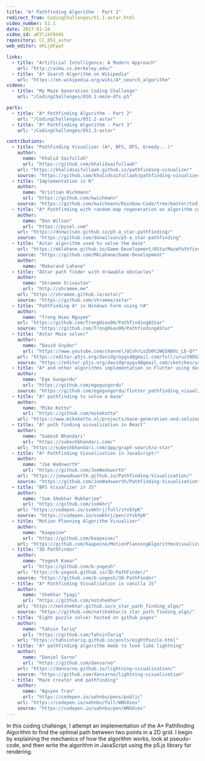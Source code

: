 ```yaml
---
title: "A* Pathfinding Algorithm - Part 1"
redirect_from: CodingChallenges/51.1-astar.html
video_number: 51.1
date: 2017-01-16
video_id: aKYlikFAV4k
repository: CC_051_astar
web_editor: ehLjdFpat

links:
  - title: "Artificial Intelligence: A Modern Approach"
    url: "http://aima.cs.berkeley.edu/"
  - title: "A* Search Algorithm on Wikipedia"
    url: "https://en.wikipedia.org/wiki/A*_search_algorithm"
videos:
  - title: "My Maze Generation Coding Challenge"
    url: "/CodingChallenges/010.1-maze-dfs-p5"

parts:
  - title: "A* Pathfinding Algorithm - Part 2"
    url: "/CodingChallenges/051.2-astar"
  - title: "A* Pathfinding Algorithm - Part 3"
    url: "/CodingChallenges/051.3-astar"

contributions:
  - title: "Pathfinding Visualizer (A*, BFS, DFS, Greedy...)"
    author:
      name: "Khalid Saifullah"
      url: "https://github.com/khalidsaifullaah"
    url: "https://khalidsaifullaah.github.io/pathfinding-visualizer"
    source: "https://github.com/khalidsaifullaah/pathfinding-visualizer"
  - title: "Implementation in R"
    author:
      name: "Kristian Wichmann"
      url: "https://github.com/kwichmann"
    source: "https://github.com/kwichmann/Rainbow-Code/tree/master/CodingChallenges/CC_51_astar/R"
  - title: "A* Pathfinding with random map regeneration on algorithm completion"
    author:
      name: "Don Wilson"
      url: "https://pyxol.com"
    url: "https://donwilson.github.io/p5-a_star-pathfinding/"
    source: "https://github.com/donwilson/p5-a_star-pathfinding"
  - title: "Astar algorithm used to solve the maze"
    url: "https://mklahane.github.io/Game-Development/AStarMazePathfinding/"
    source: "https://github.com/MkLahane/Game-Development"
    author:
      name: "Makarand Lahane"
  - title: "AStar path finder with drawable obstacles"
    author:
      name: "Shramee Srivastav"
      url: "http://shramee.me"
    url: "https://shramee.github.io/astar/"
    source: "https://github.com/shramee/astar"
  - title: "Pathfinding A* in Windows Form using C#"
    author:
      name: "Trong Hieu Nguyen"
    url: "https://github.com/TrongHieu90/PathfindingAStar"
    source: "https://github.com/TrongHieu90/PathfindingAStar"
  - title: "Astar Maze solver"
    author:
      name: "David Snyder"
      url: "https://www.youtube.com/channel/UCxhrLoZU0t2WGSN80c_LE-Q?"
    url: "https://editor.p5js.org/davidgraygs4@gmail.com/full/uruzV8DkX"
    source: "https://editor.p5js.org/davidgraygs4@gmail.com/sketches/uruzV8DkX"
  - title: "A* and other algorithms implementation in Flutter using dart"
    author:
      name: "Ege Gungordu"
      url: "https://github.com/egegungordu"
    source: "https://github.com/egegungordu/flutter_pathfinding_visualizer"
  - title: "A* pathfinding to solve a maze"
    author:
      name: "Mike Kotte"
      url: "https://github.com/mikekotte"
    url: "https://www.mikekotte.nl/projects/maze-generation-and-solving"
  - title: "A* path finding visualization in React"
    author:
      name: "Subesh Bhandari"
      url: "https://subeshbhandari.com/"
    url: "https://subeshbhandari.com/app/graph-search/a-star"
  - title: "A* Pathfinding Visualisation in JavaScript!"
    author:
      name: "Joe Wadsworth"
      url: "https://github.com/JoeWadsworth"
    url: "https://joewadsworth.github.io/Pathfinding-Visualisation/"
    source: "https://github.com/JoeWadsworth/Pathfinding-Visualisation"
  - title: "BFS Visualizer in JS"
    author:
      name: "Som Shekhar Mukherjee"
      url: "https://github.com/ssmkhrj"
    url: "https://codepen.io/ssmkhrj/full/zYvbYpK"
    source: "https://codepen.io/ssmkhrj/pen/zYvbYpK"
  - title: "Motion Planning Algorithm Visualizer"
    author:
      name: "Kaapeine"
      url: "https://github.com/Kaapeine/"
    url: "https://github.com/Kaapeine/MotionPlanningAlgorithmsVisualizer/"
  - title: "3D PathFinder"
    author:
      name: "Yogesh Kumar"
      url: "https://github.com/b-yogesh"
    url: "https://b-yogesh.github.io/3D-PathFinder/"
    source: "https://github.com/b-yogesh/3D-PathFinder"
  - title: "A* Pathfinding Visualisation in vanilla JS"
    author:
      name: "Shekhar Tyagi"
      url: "https://github.com/notshekhar"
    url: "https://notshekhar.github.io/a_star_path_finding_algo/"
    source: "https://github.com/notshekhar/a_star_path_finding_algo/"
  - title: "Eight puzzle solver hosted on github pages"
    author:
      name: "Tahsin Tariq"
      url: "https://github.com/TahsinTariq"
    url: "https://tahsintariq.github.io/posts/eightPuzzle.html"
  - title: "A* pathfinding algorithm made to look like lightning"
    author:
      name: "Daniel Sarno"
      url: "https://github.com/dansarno"
    url: "https://dansarno.github.io/lightning-visualisation/"
    source: "https://github.com/dansarno/lightning-visualisation"
  - title: "Maze creator and pathfinding"
    author:
      name: "Nguyen Tran"
      url: "https://codepen.io/uahnbu/pens/public"
    url: "https://codepen.io/uahnbu/full/WNGXvex"
    source: "https://codepen.io/uahnbu/pen/WNGXvex"
---
```


In this coding challenge, I attempt an implementation of the A* Pathfinding Algorithm to find the optimal path between two points in a 2D grid.  I begin by explaining the mechanics of how the algorithm works, look at pseudo-code, and then write the algorithm in JavaScript using the p5.js library for rendering.
